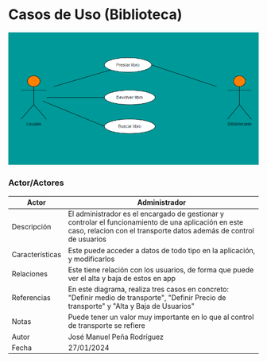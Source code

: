 # Casos de Uso (Biblioteca)

![Alt text](Screenshot_1.png)

### Actor/Actores

|  Actor | Administrador |
|---|---|
| Descripción  | El administrador es el encargado de gestionar y controlar el funcionamiento de una aplicación en este caso, relacion con el transporte datos además de control de usuarios|
| Características  | Este puede acceder a datos de todo tipo en la aplicación, y modificarlos |
| Relaciones | Este tiene relación con los usuarios, de forma que puede ver el alta y baja de estos en app |
| Referencias | En este diagrama, realiza tres casos en concreto: "Definir medio de transporte", "Definir Precio de transporte" y "Alta y Baja de Usuarios"  |   
|  Notas |  Puede tener un valor muy importante en lo que al control de transporte se refiere |
| Autor  | José Manuel Peña Rodríguez |
|Fecha | 27/01/2024 |
